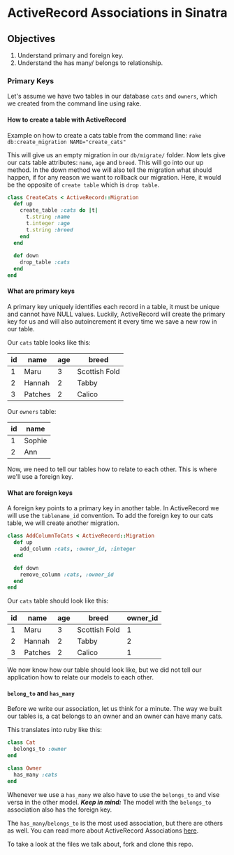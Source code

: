 # ActiveRecord Associations in Sinatra

## Objectives

1. Understand primary and foreign key.
2. Understand the has many/ belongs to relationship.


### Primary Keys

Let's assume we have two tables in our database `cats` and `owners`, which we created from the command line using rake.

#### How to create a table with ActiveRecord

Example on how to create a cats table from the command line:
`rake db:create_migration NAME="create_cats"`

This will give us an empty migration in our `db/migrate/` folder. Now lets give our cats table attributes: `name`, `age` and `breed`. This will go into our up method. In the down method we will also tell the migration what should happen, if for any reason we want to rollback our migration. Here, it would be the opposite of `create table` which is `drop table`.

```ruby
class CreateCats < ActiveRecord::Migration
  def up
    create_table :cats do |t|
      t.string :name
      t.integer :age
      t.string :breed
    end
  end
  
  def down
    drop_table :cats
  end
end
```

#### What are primary keys
 
A primary key uniquely identifies each record in a table, it must be unique and cannot have NULL values. Luckily, ActiveRecord will create the primary key for us and will also autoincrement it every time we save a new row in our table.

Our `cats` table looks like this:

| id  | name    | age | breed         |
|-----|-----    |-----|------         |
| 1   | Maru    | 3   | Scottish Fold |
| 2   | Hannah  | 2   | Tabby         |
| 3   | Patches | 2   | Calico        |


Our `owners` table:

| id  | name      |
|-----|-----      |
| 1   | Sophie    |
| 2   | Ann       |

Now, we need to tell our tables how to relate to each other. This is where we'll use a foreign key.

#### What are foreign keys

A foreign key points to a primary key in another table. In ActiveRecord we will use the `tablename_id` convention. To add the foreign key to our cats table, we will create another migration.

```ruby
class AddColumnToCats < ActiveRecord::Migration
  def up
    add_column :cats, :owner_id, :integer
  end

  def down
    remove_column :cats, :owner_id
  end
end
```

Our `cats` table should look like this:

| id  | name    | age | breed         | owner_id |
|-----|-----    |-----|------         |-----     |
| 1   | Maru    | 3   | Scottish Fold | 1        |
| 2   | Hannah  | 2   | Tabby         | 2        |
| 3   | Patches | 2   | Calico        | 1        |


We now know how our table should look like, but we did not tell our application how to relate our models to each other.


#### `belong_to` and `has_many` 

Before we write our association, let us think for a minute. The way we  built our tables is, a cat belongs to an owner and an owner can have many cats.

This translates into ruby like this:

```ruby
class Cat
  belongs_to :owner
end
```

```ruby
class Owner
  has_many :cats
end
```
Whenever we use a `has_many` we also have to use the `belongs_to` and vise versa in the other model. ***Keep in mind:*** The model with the `belongs_to` association also has the foreign key.

The `has_many`/`belongs_to` is the most used association, but there are others as well. You can read more about ActiveRecord Associations [here](http://guides.rubyonrails.org/association_basics.html).

To take a look at the files we talk about, fork and clone this repo.